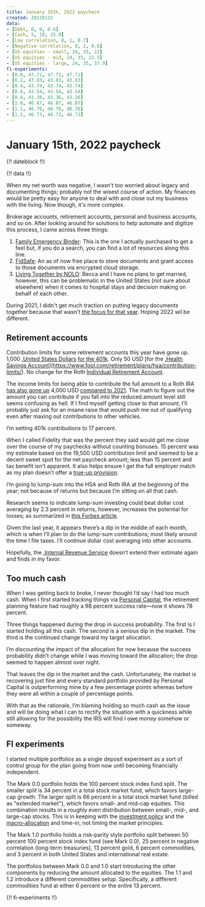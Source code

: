 ```yaml
---
title: January 15th, 2022 paycheck
created: 20220115
data:
- [Debt, 0, 0, 0.6]
- [Cash, 5, 10, 15.8]
- [Low correlation, 0, 1, 0.7]
- [Negative correlation, 0, 1, 0.6]
- [US equities - small, 24, 35, 22]
- [US equities - mid, 24, 35, 22.5]
- [US equities - large, 24, 35, 37.9]
fi-experiments:
- [0.0, 47.71, 47.71, 47.71]
- [0.2, 43.83, 43.83, 43.83]
- [0.4, 43.74, 43.74, 43.74]
- [0.6, 43.54, 43.54, 43.54]
- [0.8, 43.36, 43.36, 43.36]
- [1.0, 46.87, 46.87, 46.87]
- [1.1, 46.76, 46.76, 46.76]
- [1.2, 46.73, 46.73, 46.73]
---
```


# January 15th, 2022 paycheck

{!! dateblock !!}

{!! data !!}

When my net worth was negative, I wasn't too worried about legacy and documenting things; probably not the wisest course of action. My finances would be pretty easy for anyone to deal with and close out my business with the living. Now though, it's more complex. 

Brokerage accounts, retirement accounts, personal and business accounts, and so on. After looking around for solutions to help automate and digitize this process, I came across three things:

1. [Family Emergency Binder](https://smartmoneymamas.com/ice-binder/): This is the one I actually purchased to get a feel but, if you do a search, you can find a lot of resources along this line.
2. [FidSafe](https://www.fidsafe.com): An as of now free place to store documents and grant access to those documents via encrypted cloud storage.
3. [Living Together by NOLO](https://www.nolo.com/legal-encyclopedia/living-together): Becca and I have no plans to get married, however, this can be problematic in the United States (not sure about elsewhere) when it comes to hospital stays and decision making on behalf of each other.

During 2021, I didn't get much traction on putting legacy documents together because that wasn't [the focus for that year](https://joshbruce.com/finances/building-wealth-paycheck-to-paycheck/20220101/). Hoping 2022 wil be different.

## Retirement accounts 

Contribution limits for some retirement accounts this year have gone up. 1,000 [.United States Dollars](USD) [for the 401k](https://www.irs.gov/newsroom/irs-announces-401k-limit-increases-to-20500). Only 50 USD [for the [.Health Savings Account](HSA)](https://www.fool.com/retirement/plans/hsa/contribution-limits/). No change for the Roth [Individual Retirement Account](IRA).

The income limits for being able to contribute the full amount to a Roth IRA [has also gone up](https://www.irs.gov/retirement-plans/plan-participant-employee/amount-of-roth-ira-contributions-that-you-can-make-for-2022) 4,000 USD [compared to 2021](https://www.irs.gov/retirement-plans/amount-of-roth-ira-contributions-that-you-can-make-for-2021). The math to figure out the amount you can contribute if you fall into the reduced amount level still seems confusing as hell. If I find myself getting close to that amount, I’ll probably just ask for an insane raise that would push me out of qualifying even after maxing out contributions to other vehicles. 

I’m setting 401k contributions to 17 percent. 

When I called Fidelity that was the percent they said would get me close over the course of my paychecks without counting bonuses. 15 percent was my estimate based on the 19,500 USD contribution limit and seemed to be a decent sweet spot for the net paycheck amount; less than 15 percent and tax benefit isn't apparent. It also helps ensure I get the full employer match as my plan doesn’t offer a [true-up provision](https://www.forbes.com/sites/ashleaebeling/2017/05/26/beware-these-401k-match-traps/?sh=714f64c391c6).

I’m going to lump-sum into the HSA and Roth IRA at the beginning of the year; not because of returns but because I’m sitting on all that cash.

Research seems to indicate lump-sum investing could beat dollar cost averaging by 2.3 percent in returns, however, increases the potential for losses; as summarized in [this Forbes article](https://www.forbes.com/sites/robertberger/2021/02/12/dollar-cost-averaging-vs-lump-sum-investing-how-to-decide/?sh=5d861c917c50). 

Given the last year, it appears there’s a dip in the middle of each month, which is when I’ll plan to do the lump-sum contributions; most likely around the time I file taxes. I’ll continue dollar cost averaging into other accounts.

Hopefully, the [.Internal Revenue Service](IRS) doesn’t extend their estimate again and finds in my favor.

## Too much cash

When I was getting back to broke, I never thought I’d say I had too much cash. When I first started tracking things via [Personal Capital](https://www.personalcapital.com), the retirement planning feature had roughly a 98 percent success rate—now it shows 78 percent.

Three things happened during the drop in success probability. The first is I started holding all this cash. The second is a serious dip in the market. The third is the continued change toward my target allocation. 

I’m discounting the impact of the allocation for now because the success probability didn’t change while I was moving toward the allocation; the drop seemed to happen almost over night.

That leaves the dip in the market and the cash. Unfortunately, the market is recovering just fine and every standard portfolio provided by Personal Capital is outperforming mine by a few percentage points whereas before they were all within a couple of percentage points. 

With that as the rationale, I’m blaming holding so much cash as the issue and will be doing what I can to rectify the situation with a quickness while still allowing for the possibility the IRS will find I owe money somehow or someway.

## FI experiments

I started multiple portfolios as a single deposit experiment as a sort of control group for the plan going from now until becoming financially independent. 

The Mark 0.0 portfolio holds the 100 percent stock index fund split. The smaller split is 34 percent in a total stock market fund, which favors large-cap growth. The larger split is 66 percent in a total stock market fund (billed as "extended market"), which favors small- and mid-cap equities. This combination results in a roughly even distribution between small-, mid-, and large-cap stocks. This is in keeping with the [investment policy](/finances/investment-policy/) and the [macro-allocation](/finances/#principles) and time-in, not timing the market principles.

The Mark 1.0 portfolio holds a risk-parity style portfolio split between 50 percent 100 percent stock index fund (see Mark 0.0), 25 percent in negative correlation (long-term treasuries), 13 percent gold, 6 percent commodities, and 3 percent in both United States and international real estate.

The portfolios between Mark 0.0 and 1.0 start introducing the other components by reducing the amount allocated to the equities. The 1.1 and 1.2 introduce a different commodities setup. Specifically, a different commodities fund at either 6 percent or the entire 13 percent.

{!! fi-experiments !!}
